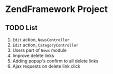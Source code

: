 ZendFramework Project
=======================

TODO List
------------
1. `Edit` action, `NewsController`
2. `Edit` action, `CategoryController`
3. Users part of `News` module
4. Improve delete links
  1. Adding popup's confirm to all delete links
  2. Ajax requests on delete link click